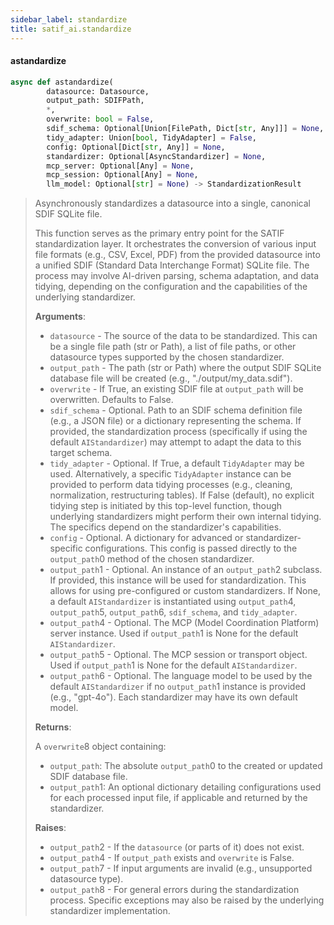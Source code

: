 ```yaml
---
sidebar_label: standardize
title: satif_ai.standardize
---
```


#### astandardize

```python
async def astandardize(
        datasource: Datasource,
        output_path: SDIFPath,
        *,
        overwrite: bool = False,
        sdif_schema: Optional[Union[FilePath, Dict[str, Any]]] = None,
        tidy_adapter: Union[bool, TidyAdapter] = False,
        config: Optional[Dict[str, Any]] = None,
        standardizer: Optional[AsyncStandardizer] = None,
        mcp_server: Optional[Any] = None,
        mcp_session: Optional[Any] = None,
        llm_model: Optional[str] = None) -> StandardizationResult
```

> Asynchronously standardizes a datasource into a single, canonical SDIF SQLite file.
>
> This function serves as the primary entry point for the SATIF standardization layer.
> It orchestrates the conversion of various input file formats (e.g., CSV, Excel, PDF)
> from the provided datasource into a unified SDIF (Standard Data Interchange Format)
> SQLite file. The process may involve AI-driven parsing, schema adaptation, and
> data tidying, depending on the configuration and the capabilities of the
> underlying standardizer.
>
> **Arguments**:
>
> - `datasource` - The source of the data to be standardized. This can be a
>   single file path (str or Path), a list of file paths, or other
>   datasource types supported by the chosen standardizer.
> - `output_path` - The path (str or Path) where the output SDIF SQLite database file
>   will be created (e.g., &quot;./output/my_data.sdif&quot;).
> - `overwrite` - If True, an existing SDIF file at `output_path` will be
>   overwritten. Defaults to False.
> - `sdif_schema` - Optional. Path to an SDIF schema definition file (e.g., a JSON file)
>   or a dictionary representing the schema. If provided, the
>   standardization process (specifically if using the default
>   `AIStandardizer`) may attempt to adapt the data to this
>   target schema.
> - `tidy_adapter` - Optional. If True, a default `TidyAdapter` may be used.
>   Alternatively, a specific `TidyAdapter` instance can be provided
>   to perform data tidying processes (e.g., cleaning, normalization,
>   restructuring tables). If False (default), no explicit tidying
>   step is initiated by this top-level function, though underlying
>   standardizers might perform their own internal tidying.
>   The specifics depend on the standardizer&#x27;s capabilities.
> - `config` - Optional. A dictionary for advanced or standardizer-specific
>   configurations. This config is passed directly to the
>   `output_path`0 method of the chosen standardizer.
> - `output_path`1 - Optional. An instance of an `output_path`2 subclass.
>   If provided, this instance will be used for standardization.
>   This allows for using pre-configured or custom standardizers.
>   If None, a default `AIStandardizer` is instantiated using
>   `output_path`4, `output_path`5, `output_path`6, `sdif_schema`,
>   and `tidy_adapter`.
> - `output_path`4 - Optional. The MCP (Model Coordination Platform) server instance.
>   Used if `output_path`1 is None for the default `AIStandardizer`.
> - `output_path`5 - Optional. The MCP session or transport object.
>   Used if `output_path`1 is None for the default `AIStandardizer`.
> - `output_path`6 - Optional. The language model to be used by the default `AIStandardizer`
>   if no `output_path`1 instance is provided (e.g., &quot;gpt-4o&quot;).
>   Each standardizer may have its own default model.
>
>
> **Returns**:
>
>   A `overwrite`8 object containing:
>   - `output_path`: The absolute `output_path`0 to the created or updated SDIF database file.
>   - `output_path`1: An optional dictionary detailing configurations used for
>   each processed input file, if applicable and returned by
>   the standardizer.
>
>
> **Raises**:
>
> - `output_path`2 - If the `datasource` (or parts of it) does not exist.
> - `output_path`4 - If `output_path` exists and `overwrite` is False.
> - `output_path`7 - If input arguments are invalid (e.g., unsupported datasource type).
> - `output_path`8 - For general errors during the standardization process.
>   Specific exceptions may also be raised by the underlying
>   standardizer implementation.
